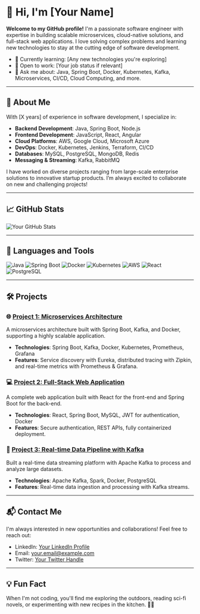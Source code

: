 # 👋 Hi, I'm [Your Name]

**Welcome to my GitHub profile!** I'm a passionate software engineer with expertise in building scalable microservices, cloud-native solutions, and full-stack web applications. I love solving complex problems and learning new technologies to stay at the cutting edge of software development.

- 🌱 Currently learning: [Any new technologies you're exploring]
- 💼 Open to work: [Your job status if relevant]
- 💬 Ask me about: Java, Spring Boot, Docker, Kubernetes, Kafka, Microservices, CI/CD, Cloud Computing, and more.

---

## 🚀 **About Me**

With [X years] of experience in software development, I specialize in:

- **Backend Development**: Java, Spring Boot, Node.js
- **Frontend Development**: JavaScript, React, Angular
- **Cloud Platforms**: AWS, Google Cloud, Microsoft Azure
- **DevOps**: Docker, Kubernetes, Jenkins, Terraform, CI/CD
- **Databases**: MySQL, PostgreSQL, MongoDB, Redis
- **Messaging & Streaming**: Kafka, RabbitMQ

I have worked on diverse projects ranging from large-scale enterprise solutions to innovative startup products. I’m always excited to collaborate on new and challenging projects!

---

## 📈 **GitHub Stats**

![Your GitHub Stats](https://github-readme-stats.vercel.app/api?username=yourusername&show_icons=true&theme=radical)

---

## 🔧 **Languages and Tools**

![Java](https://img.shields.io/badge/Java-ED8B00?style=for-the-badge&logo=java&logoColor=white)
![Spring Boot](https://img.shields.io/badge/Spring%20Boot-6DB33F?style=for-the-badge&logo=spring-boot&logoColor=white)
![Docker](https://img.shields.io/badge/Docker-2496ED?style=for-the-badge&logo=docker&logoColor=white)
![Kubernetes](https://img.shields.io/badge/Kubernetes-326CE5?style=for-the-badge&logo=kubernetes&logoColor=white)
![AWS](https://img.shields.io/badge/AWS-232F3E?style=for-the-badge&logo=amazon-aws&logoColor=white)
![React](https://img.shields.io/badge/React-61DAFB?style=for-the-badge&logo=react&logoColor=white)
![PostgreSQL](https://img.shields.io/badge/PostgreSQL-4169E1?style=for-the-badge&logo=postgresql&logoColor=white)

---

## 🛠️ **Projects**

### 🌐 **[Project 1: Microservices Architecture](https://github.com/yourusername/project1)**
A microservices architecture built with Spring Boot, Kafka, and Docker, supporting a highly scalable application.

- **Technologies**: Spring Boot, Kafka, Docker, Kubernetes, Prometheus, Grafana
- **Features**: Service discovery with Eureka, distributed tracing with Zipkin, and real-time metrics with Prometheus & Grafana.

### 💻 **[Project 2: Full-Stack Web Application](https://github.com/yourusername/project2)**
A complete web application built with React for the front-end and Spring Boot for the back-end.

- **Technologies**: React, Spring Boot, MySQL, JWT for authentication, Docker
- **Features**: Secure authentication, REST APIs, fully containerized deployment.

### 🔄 **[Project 3: Real-time Data Pipeline with Kafka](https://github.com/yourusername/project3)**
Built a real-time data streaming platform with Apache Kafka to process and analyze large datasets.

- **Technologies**: Apache Kafka, Spark, Docker, PostgreSQL
- **Features**: Real-time data ingestion and processing with Kafka streams.

---

## 📬 **Contact Me**

I'm always interested in new opportunities and collaborations! Feel free to reach out:

- LinkedIn: [Your LinkedIn Profile](https://www.linkedin.com/in/yourprofile)
- Email: your.email@example.com
- Twitter: [Your Twitter Handle](https://twitter.com/yourhandle)

---

## 💡 **Fun Fact**

When I'm not coding, you'll find me exploring the outdoors, reading sci-fi novels, or experimenting with new recipes in the kitchen. 🧑‍🍳
